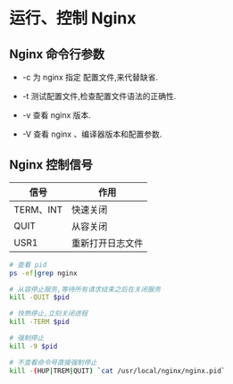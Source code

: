 # 运行、控制 Nginx

## Nginx 命令行参数

- -c 为 nginx 指定 配置文件,来代替缺省.

- -t 测试配置文件,检查配置文件语法的正确性.

- -v 查看 nginx 版本.

- -V 查看 nginx 、编译器版本和配置参数.

## Nginx 控制信号

| 信号      | 作用             |
| --------- | ---------------- |
| TERM、INT | 快速关闭         |
| QUIT      | 从容关闭         |
| USR1      | 重新打开日志文件 |

```sh
# 查看 pid
ps -ef|grep nginx

# 从容停止服务,等待所有请求结束之后在关闭服务
kill -QUIT $pid

# 快熟停止,立刻关闭进程
kill -TERM $pid

# 强制停止
kill -9 $pid

# 不查看命令号直接强制停止
kill -(HUP|TREM|QUIT) `cat /usr/local/nginx/nginx.pid`
```

